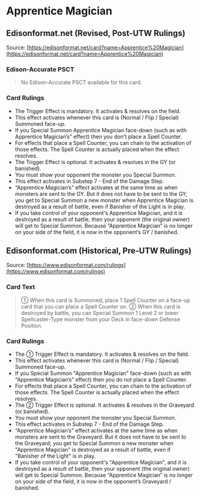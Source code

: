 # Apprentice Magician

## Edisonformat.net (Revised, Post-UTW Rulings)

Source: [https://edisonformat.net/card?name=Apprentice%20Magician](https://edisonformat.net/card?name=Apprentice%20Magician)

### Edison-Accurate PSCT

> No Edison-Accurate PSCT available for this card.

### Card Rulings

*   The Trigger Effect is mandatory. It activates & resolves on the field.
*   This effect activates whenever this card is (Normal / Flip / Special) Summoned face-up.
*   If you Special Summon Apprentice Magician face-down (such as with Apprentice Magician’s” effect) then you don't place a Spell Counter.
*   For effects that place a Spell Counter, you can chain to the activation of those effects. The Spell Counter is actually placed when the effect resolves.
*   The Trigger Effect is optional. It activates & resolves in the GY (or banished).
*   You must show your opponent the monster you Special Summon.
*   This effect activates in Substep 7 - End of the Damage Step.
*   “Apprentice Magician’s” effect activates at the same time as when monsters are sent to the GY. But it does not have to be sent to the GY; you get to Special Summon a new monster when Apprentice Magician is destroyed as a result of battle, even if Banisher of the Light is in play.
*   If you take control of your opponent's Apprentice Magician, and it is destroyed as a result of battle, then your opponent (the original owner) will get to Special Summon. Because “Apprentice Magician” is no longer on your side of the field, it is now in the opponent’s GY / banished.


## Edisonformat.com (Historical, Pre-UTW Rulings)

Source: [https://www.edisonformat.com/rulings](https://www.edisonformat.com/rulings)

### Card Text

> ① When this card is Summoned, place 1 Spell Counter on a face-up card that you can place a Spell Counter on. ② When this card is destroyed by battle, you can Special Summon 1 Level 2 or lower Spellcaster-Type monster from your Deck in face-down Defense Position.

### Card Rulings

*   The ① Trigger Effect is mandatory. It activates & resolves on the field.
*   This effect activates whenever this card is (Normal / Flip / Special) Summoned face-up.
*   If you Special Summon "Apprentice Magician" face-down (such as with "Apprentice Magician’s” effect) then you do not place a Spell Counter.
*   For effects that place a Spell Counter, you can chain to the activation of those effects. The Spell Counter is actually placed when the effect resolves.
*   The ② Trigger Effect is optional. It activates & resolves in the Graveyard (or banished).
*   You must show your opponent the monster you Special Summon.
*   This effect activates in Substep 7 - End of the Damage Step.
*   “Apprentice Magician’s” effect activates at the same time as when monsters are sent to the Graveyard. But it does not have to be sent to the Graveyard; you get to Special Summon a new monster when "Apprentice Magician" is destroyed as a result of battle, even if "Banisher of the Light" is in play.
*   If you take control of your opponent's "Apprentice Magician", and it is destroyed as a result of battle, then your opponent (the original owner) will get to Special Summon. Because “Apprentice Magician” is no longer on your side of the field, it is now in the opponent’s Graveyard / banished.



